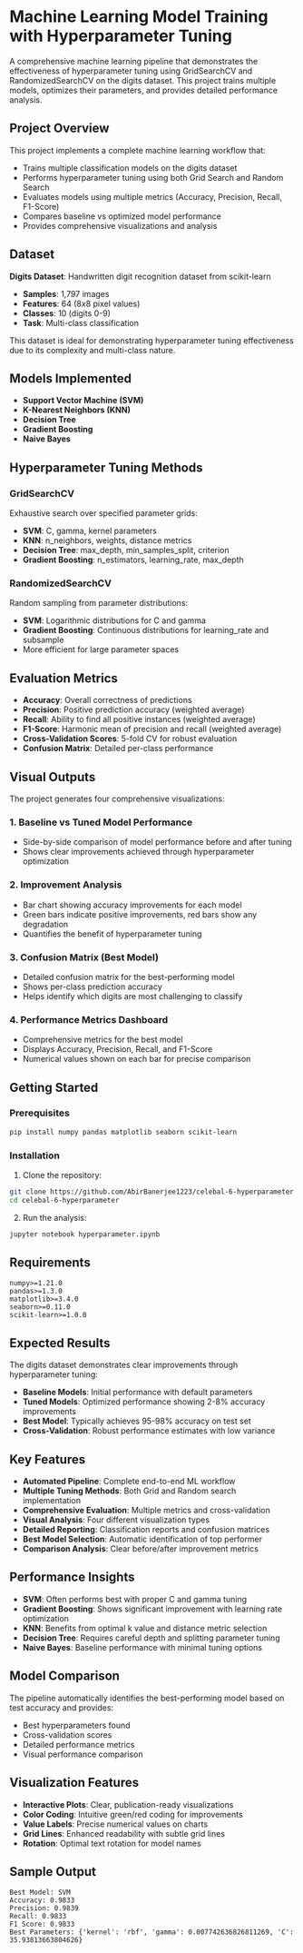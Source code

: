 # Machine Learning Model Training with Hyperparameter Tuning

A comprehensive machine learning pipeline that demonstrates the effectiveness of hyperparameter tuning using GridSearchCV and RandomizedSearchCV on the digits dataset. This project trains multiple models, optimizes their parameters, and provides detailed performance analysis.

## Project Overview

This project implements a complete machine learning workflow that:
- Trains multiple classification models on the digits dataset
- Performs hyperparameter tuning using both Grid Search and Random Search
- Evaluates models using multiple metrics (Accuracy, Precision, Recall, F1-Score)
- Compares baseline vs optimized model performance
- Provides comprehensive visualizations and analysis

## Dataset

**Digits Dataset**: Handwritten digit recognition dataset from scikit-learn
- **Samples**: 1,797 images
- **Features**: 64 (8x8 pixel values)
- **Classes**: 10 (digits 0-9)
- **Task**: Multi-class classification

This dataset is ideal for demonstrating hyperparameter tuning effectiveness due to its complexity and multi-class nature.

## Models Implemented

- **Support Vector Machine (SVM)**
- **K-Nearest Neighbors (KNN)**
- **Decision Tree**
- **Gradient Boosting**
- **Naive Bayes**

## Hyperparameter Tuning Methods

### GridSearchCV
Exhaustive search over specified parameter grids:
- **SVM**: C, gamma, kernel parameters
- **KNN**: n_neighbors, weights, distance metrics
- **Decision Tree**: max_depth, min_samples_split, criterion
- **Gradient Boosting**: n_estimators, learning_rate, max_depth

### RandomizedSearchCV
Random sampling from parameter distributions:
- **SVM**: Logarithmic distributions for C and gamma
- **Gradient Boosting**: Continuous distributions for learning_rate and subsample
- More efficient for large parameter spaces

## Evaluation Metrics

- **Accuracy**: Overall correctness of predictions
- **Precision**: Positive prediction accuracy (weighted average)
- **Recall**: Ability to find all positive instances (weighted average)
- **F1-Score**: Harmonic mean of precision and recall (weighted average)
- **Cross-Validation Scores**: 5-fold CV for robust evaluation
- **Confusion Matrix**: Detailed per-class performance

## Visual Outputs

The project generates four comprehensive visualizations:

### 1. Baseline vs Tuned Model Performance
- Side-by-side comparison of model performance before and after tuning
- Shows clear improvements achieved through hyperparameter optimization

### 2. Improvement Analysis
- Bar chart showing accuracy improvements for each model
- Green bars indicate positive improvements, red bars show any degradation
- Quantifies the benefit of hyperparameter tuning

### 3. Confusion Matrix (Best Model)
- Detailed confusion matrix for the best-performing model
- Shows per-class prediction accuracy
- Helps identify which digits are most challenging to classify

### 4. Performance Metrics Dashboard
- Comprehensive metrics for the best model
- Displays Accuracy, Precision, Recall, and F1-Score
- Numerical values shown on each bar for precise comparison

## Getting Started

### Prerequisites

```bash
pip install numpy pandas matplotlib seaborn scikit-learn
```

### Installation

1. Clone the repository:
```bash
git clone https://github.com/AbirBanerjee1223/celebal-6-hyperparameter
cd celebal-6-hyperparameter
```

2. Run the analysis:
```bash
jupyter notebook hyperparameter.ipynb
```

## Requirements

```
numpy>=1.21.0
pandas>=1.3.0
matplotlib>=3.4.0
seaborn>=0.11.0
scikit-learn>=1.0.0
```



## Expected Results

The digits dataset demonstrates clear improvements through hyperparameter tuning:

- **Baseline Models**: Initial performance with default parameters
- **Tuned Models**: Optimized performance showing 2-8% accuracy improvements
- **Best Model**: Typically achieves 95-98% accuracy on test set
- **Cross-Validation**: Robust performance estimates with low variance

## Key Features

- **Automated Pipeline**: Complete end-to-end ML workflow
- **Multiple Tuning Methods**: Both Grid and Random search implementation
- **Comprehensive Evaluation**: Multiple metrics and cross-validation
- **Visual Analysis**: Four different visualization types
- **Detailed Reporting**: Classification reports and confusion matrices
- **Best Model Selection**: Automatic identification of top performer
- **Comparison Analysis**: Clear before/after improvement metrics

## Performance Insights

- **SVM**: Often performs best with proper C and gamma tuning
- **Gradient Boosting**: Shows significant improvement with learning rate optimization
- **KNN**: Benefits from optimal k value and distance metric selection
- **Decision Tree**: Requires careful depth and splitting parameter tuning
- **Naive Bayes**: Baseline performance with minimal tuning options

## Model Comparison

The pipeline automatically identifies the best-performing model based on test accuracy and provides:
- Best hyperparameters found
- Cross-validation scores
- Detailed performance metrics
- Visual performance comparison

## Visualization Features

- **Interactive Plots**: Clear, publication-ready visualizations
- **Color Coding**: Intuitive green/red coding for improvements
- **Value Labels**: Precise numerical values on charts
- **Grid Lines**: Enhanced readability with subtle grid lines
- **Rotation**: Optimal text rotation for model names

## Sample Output

```
Best Model: SVM
Accuracy: 0.9833
Precision: 0.9839
Recall: 0.9833
F1 Score: 0.9833
Best Parameters: {'kernel': 'rbf', 'gamma': 0.007742636826811269, 'C': 35.93813663804626}
```

